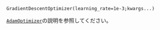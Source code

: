 ```
GradientDescentOptimizer(learning_rate=1e-3;kwargs...)
```

[`AdamOptimizer`](@ref)の説明を参照してください。
